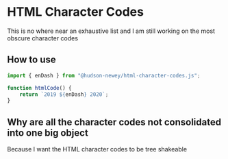 # HTML Character Codes

This is no where near an exhaustive list and I am still working on the most obscure character codes

## How to use

```js
import { enDash } from "@hudson-newey/html-character-codes.js";

function htmlCode() {
    return `2019 ${enDash} 2020`;
}
```

## Why are all the character codes not consolidated into one big object

Because I want the HTML character codes to be tree shakeable
